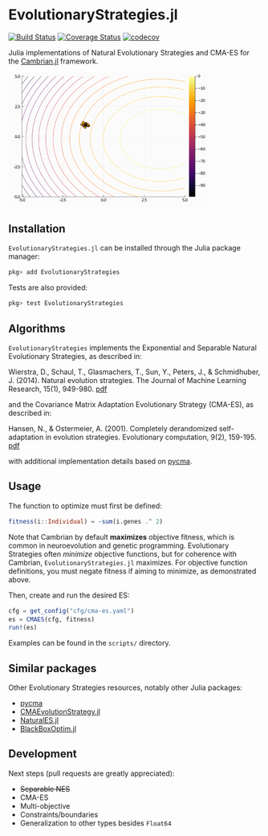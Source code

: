 # EvolutionaryStrategies.jl

[![Build Status](https://travis-ci.org/d9w/EvolutionaryStrategies.jl.svg?branch=master)](https://travis-ci.org/d9w/EvolutionaryStrategies.jl) [![Coverage Status](https://coveralls.io/repos/d9w/EvolutionaryStrategies.jl/badge.svg?branch=master)](https://coveralls.io/r/d9w/EvolutionaryStrategies.jl?branch=master) [![codecov](https://codecov.io/gh/d9w/EvolutionaryStrategies.jl/branch/master/graph/badge.svg)](https://codecov.io/gh/d9w/EvolutionaryStrategies.jl)

Julia implementations of Natural Evolutionary Strategies and CMA-ES for the
[Cambrian.jl](https://github.com/d9w/Cambrian.jl) framework.

<img src="es.gif" width="400px" height="auto">

## Installation

`EvolutionaryStrategies.jl` can be installed through the Julia package manager:

```julia
pkg> add EvolutionaryStrategies
```

Tests are also provided:

```julia
pkg> test EvolutionaryStrategies
```

## Algorithms

`EvolutionaryStrategies` implements the Exponential and Separable Natural
Evolutionary Strategies, as described in:

Wierstra, D., Schaul, T., Glasmachers, T., Sun, Y., Peters, J., & Schmidhuber,
J. (2014). Natural evolution strategies. The Journal of Machine Learning
Research, 15(1), 949-980.
[pdf](https://www.ini.rub.de/PEOPLE/glasmtbl/paper/wierstra2014.pdf)

and the Covariance Matrix Adaptation Evolutionary Strategy (CMA-ES), as
described in:

Hansen, N., & Ostermeier, A. (2001). Completely derandomized self-adaptation in
evolution strategies. Evolutionary computation, 9(2), 159-195.
[pdf](http://staff.elka.pw.edu.pl/~jarabas/ALHE/CMAES.pdf)

with additional implementation details based on
[pycma](https://github.com/CMA-ES/pycma).

## Usage

The function to optimize must first be defined:

```julia
fitness(i::Individual) = -sum(i.genes .^ 2)
```

Note that Cambrian by default **maximizes** objective fitness, which is common
in neuroevolution and genetic programming. Evolutionary Strategies often
*minimize* objective functions, but for coherence with Cambrian,
`EvolutionaryStrategies.jl` maximizes. For objective function definitions, you
must negate fitness if aiming to minimize, as demonstrated above.

Then, create and run the desired ES:

```julia
cfg = get_config("cfg/cma-es.yaml")
es = CMAES(cfg, fitness)
run!(es)
```

Examples can be found in the `scripts/` directory.

## Similar packages

Other Evolutionary Strategies resources, notably other Julia packages:

+ [pycma](https://github.com/CMA-ES/pycma)
+ [CMAEvolutionStrategy.jl](https://github.com/jbrea/CMAEvolutionStrategy.jl)
+ [NaturalES.jl](https://github.com/francescoalemanno/NaturalES.jl)
+ [BlackBoxOptim.jl](https://github.com/robertfeldt/BlackBoxOptim.jl)

## Development

Next steps (pull requests are greatly appreciated):

+ ~~Separable NES~~
+ CMA-ES
+ Multi-objective
+ Constraints/boundaries
+ Generalization to other types besides `Float64`

